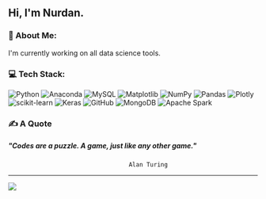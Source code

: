 ## Hi, I'm Nurdan.
### 💫 About Me:
 I'm currently working on all data science tools.


### 💻 Tech Stack:
![Python](https://img.shields.io/badge/python-3670A0?style=plastic&logo=python&logoColor=ffdd54) ![Anaconda](https://img.shields.io/badge/Anaconda-%2344A833.svg?style=plastic&logo=anaconda&logoColor=white) ![MySQL](https://img.shields.io/badge/mysql-4479A1.svg?style=plastic&logo=mysql&logoColor=white) ![Matplotlib](https://img.shields.io/badge/Matplotlib-%23ffffff.svg?style=plastic&logo=Matplotlib&logoColor=black) ![NumPy](https://img.shields.io/badge/numpy-%23013243.svg?style=plastic&logo=numpy&logoColor=white) ![Pandas](https://img.shields.io/badge/pandas-%23150458.svg?style=plastic&logo=pandas&logoColor=white) ![Plotly](https://img.shields.io/badge/Plotly-%233F4F75.svg?style=plastic&logo=plotly&logoColor=white) ![scikit-learn](https://img.shields.io/badge/scikit--learn-%23F7931E.svg?style=plastic&logo=scikit-learn&logoColor=white) ![Keras](https://img.shields.io/badge/Keras-%23D00000.svg?style=plastic&logo=Keras&logoColor=white) ![GitHub](https://img.shields.io/badge/github-%23121011.svg?style=plastic&logo=github&logoColor=white) ![MongoDB](https://img.shields.io/badge/MongoDB-%234ea94b.svg?style=plastic&logo=mongodb&logoColor=white) ![Apache Spark](https://img.shields.io/badge/Apache%20Spark-FDEE21?style=plastic&logo=apachespark&logoColor=black)
 

### ✍️ A Quote
 ##### "Codes are a puzzle. A game, just like any other game." 
                                      Alan Turing
---
[![](https://visitcount.itsvg.in/api?id=nrdnay&icon=1&color=6)](https://visitcount.itsvg.in)

<!-- Proudly created with GPRM ( https://gprm.itsvg.in ) -->
